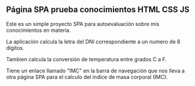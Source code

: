 ## Página SPA prueba conocimientos HTML CSS JS

Este es un simple proyecto SPA para autoevaluación sobre mis conocimientos en materia.

La aplicación calcula la letra del DNI correspondiente a un numero de 8 digitos.

Tambien calcula la conversión de temperatura entre grados C a F.

    




Tiene un enlace llamado "IMC" en la barra de navegación que nos lleva a otra página SPA para el calculo del indice de masa corporal (IMC).